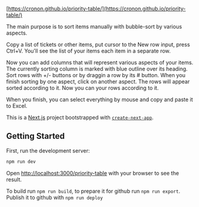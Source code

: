 [https://cronon.github.io/priority-table/](https://cronon.github.io/priority-table/)

The main purpose is to sort items manually with bubble-sort by various aspects.

Copy a list of tickets or other items, put cursor to the New row input, press Ctrl+V. You'll see the list of your items each item in a separate row.

Now you can add columns that will represent various aspects of your items. The currently sorting column is marked with blue outline over its heading. Sort rows with +/- buttons or by draggin a row by its # button. When you finish sorting by one aspect, click on another aspect. The rows will appear sorted according to it. Now you can your rows according to it.

When you finish, you can select everything by mouse and copy and paste it to Excel.



This is a [Next.js](https://nextjs.org/) project bootstrapped with [`create-next-app`](https://github.com/vercel/next.js/tree/canary/packages/create-next-app).

## Getting Started

First, run the development server:

```bash
npm run dev
```

Open [http://localhost:3000/priority-table](http://localhost:3000/priority-table) with your browser to see the result.

To build run `npm run build`, to prepare it for github run `npm run export`.
Publish it to github with `npm run deploy`
